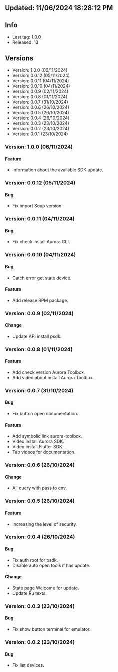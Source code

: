## Updated: 11/06/2024 18:28:12 PM

## Info

- Last tag: 1.0.0
- Released: 13

## Versions
- Version: 1.0.0 (06/11/2024)
- Version: 0.0.12 (05/11/2024)
- Version: 0.0.11 (04/11/2024)
- Version: 0.0.10 (04/11/2024)
- Version: 0.0.9 (02/11/2024)
- Version: 0.0.8 (01/11/2024)
- Version: 0.0.7 (31/10/2024)
- Version: 0.0.6 (26/10/2024)
- Version: 0.0.5 (26/10/2024)
- Version: 0.0.4 (26/10/2024)
- Version: 0.0.3 (23/10/2024)
- Version: 0.0.2 (23/10/2024)
- Version: 0.0.1 (23/10/2024)

### Version: 1.0.0 (06/11/2024)

#### Feature

- Information about the available SDK update.

### Version: 0.0.12 (05/11/2024)

#### Bug

- Fix import Soup version.

### Version: 0.0.11 (04/11/2024)

#### Bug

- Fix check install Aurora CLI.

### Version: 0.0.10 (04/11/2024)

#### Bug

- Catch error get state device.

#### Feature

- Add release RPM package.

### Version: 0.0.9 (02/11/2024)

#### Change

- Update API install psdk.

### Version: 0.0.8 (01/11/2024)

#### Feature

- Add check version Aurora Toolbox.
- Add video about install Aurora Toolbox.

### Version: 0.0.7 (31/10/2024)

#### Bug

- Fix button open documentation.

#### Feature

- Add symbolic link aurora-toolbox.
- Video install Aurora SDK.
- Video install Flutter SDK.
- Tab videos for documentation.

### Version: 0.0.6 (26/10/2024)

#### Change

- All query with pass to env.

### Version: 0.0.5 (26/10/2024)

#### Feature

- Increasing the level of security.

### Version: 0.0.4 (26/10/2024)

#### Bug

- Fix auth root for psdk.
- Disable auto open tools if has update.

#### Change

- State page Welcome for update.
- Update Ru texts.

### Version: 0.0.3 (23/10/2024)

#### Bug

- Fix show button terminal for emulator.

### Version: 0.0.2 (23/10/2024)

#### Bug

- Fix list devices.
